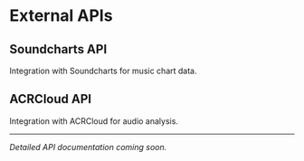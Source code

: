 # External APIs

## Soundcharts API

Integration with Soundcharts for music chart data.

## ACRCloud API

Integration with ACRCloud for audio analysis.

---

*Detailed API documentation coming soon.*
